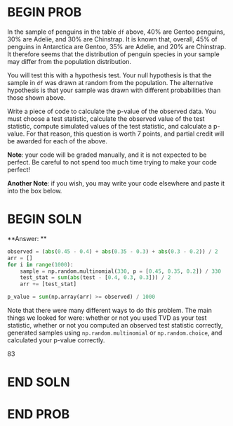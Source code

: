 # BEGIN PROB

In the sample of penguins in the table `df` above, 40% are Gentoo penguins, 30% are Adelie, and 30% are Chinstrap. It is known that, overall, 45% of penguins in Antarctica are Gentoo, 35% are Adelie, and 20% are Chinstrap. It therefore seems that the distribution of penguin species in your sample may differ from the population distribution.

You will test this with a hypothesis test. Your null hypothesis is that the sample in `df` was drawn at random from the population. The alternative hypothesis is that your sample was drawn with different probabilities than those shown above.

Write a piece of code to calculate the p-value of the observed data. You must choose a test statistic, calculate the observed value of the test statistic, compute simulated values of the test statistic, and calculate a p-value. For that reason, this question is worth 7 points, and partial credit will be awarded for each of the above.

**Note**: your code will be graded manually, and it is not expected to be perfect. Be careful to not spend too much time trying to make your code perfect!

**Another Note**: if you wish, you may write your code elsewhere and paste it into the box below.

# BEGIN SOLN
**Answer: **
```py
observed = (abs(0.45 - 0.4) + abs(0.35 - 0.3) + abs(0.3 - 0.2)) / 2
arr = []
for i in range(1000):
    sample = np.random.multinomial(330, p = [0.45, 0.35, 0.2]) / 330
    test_stat = sum(abs(test - [0.4, 0.3, 0.3])) / 2
    arr += [test_stat]

p_value = sum(np.array(arr) >= observed) / 1000
```

Note that there were many different ways to do this problem. The main things we looked for were: whether or not you used TVD as your test statistic, whether or not you computed an observed test statistic correctly, generated samples using `np.random.multinomial` or `np.random.choice`, and calculated your p-value correctly.

<average>83</average>

# END SOLN

# END PROB